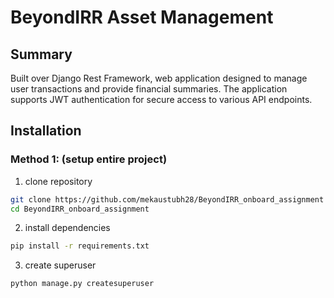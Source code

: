 # BeyondIRR Asset Management

## Summary
Built over Django Rest Framework, web application designed to manage user transactions and provide financial summaries. The application supports JWT authentication for secure access to various API endpoints.

## Installation

### Method 1: (setup entire project)
1. clone repository
```bash
git clone https://github.com/mekaustubh28/BeyondIRR_onboard_assignment
cd BeyondIRR_onboard_assignment
```
2. install dependencies
```bash
pip install -r requirements.txt
```
3. create superuser
```bash
python manage.py createsuperuser
```
